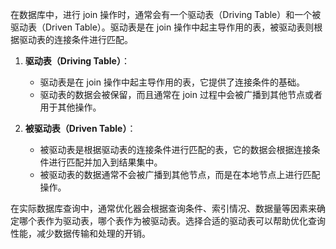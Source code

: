 在数据库中，进行 join 操作时，通常会有一个驱动表（Driving Table）和一个被驱动表（Driven Table）。驱动表是在 join 操作中起主导作用的表，被驱动表则根据驱动表的连接条件进行匹配。

1. **驱动表（Driving Table）**：
    
    - 驱动表是在 join 操作中起主导作用的表，它提供了连接条件的基础。
    - 驱动表的数据会被保留，而且通常在 join 过程中会被广播到其他节点或者用于其他操作。
2. **被驱动表（Driven Table）**：
    
    - 被驱动表是根据驱动表的连接条件进行匹配的表，它的数据会根据连接条件进行匹配并加入到结果集中。
    - 被驱动表的数据通常不会被广播到其他节点，而是在本地节点上进行匹配操作。

在实际数据库查询中，通常优化器会根据查询条件、索引情况、数据量等因素来确定哪个表作为驱动表，哪个表作为被驱动表。选择合适的驱动表可以帮助优化查询性能，减少数据传输和处理的开销。
